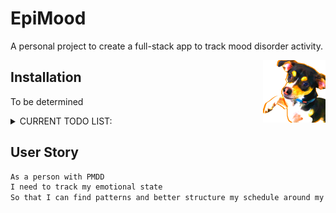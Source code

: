 # EpiMood
A personal project to create a full-stack app to track mood disorder activity.

<img align="right" img src="https://raw.githubusercontent.com/Cheez0id/MaryLeePrince-portfolio1/main/assets/images/reggi27.png" width="100px">

## Installation
To be determined


<details><summary>
CURRENT TODO LIST:</summary>
<p><ul>
<li>- [ ] Planning and wireframe</li>
<li>- [ ] Planning and wireframe</li>
<li>- [ ] Planning and wireframe</li>
</ul>
</p>
</details>


## User Story

```md
As a person with PMDD
I need to track my emotional state
So that I can find patterns and better structure my schedule around my disorder.
```



